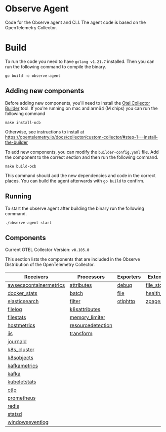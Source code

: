 # Observe Agent

Code for the Observe agent and CLI. The agent code is based on the OpenTelemetry Collector. 

# Build

To run the code you need to have `golang v1.21.7` installed. Then you can run the following command to compile the binary.

```
go build -o observe-agent
```

## Adding new components

Before adding new components, you'll need to install the [Otel Collector Builder](https://github.com/open-telemetry/opentelemetry-collector/tree/main/cmd/builder) tool. If you're running on mac and arm64 (M chips) you can run the following command

```
make install-ocb
```

Otherwise, see instructions to install at https://opentelemetry.io/docs/collector/custom-collector/#step-1---install-the-builder

To add new components, you can modify the `builder-config.yaml` file. Add the component to the correct section and then run the following command.
```
make build-ocb
```

This command should add the new dependencies and code in the correct places. You can build the agent afterwards with `go build` to confirm. 

## Running

To start the observe agent after building the binary run the following command. 

```
./observe-agent start
```

## Components

Current OTEL Collector Version: `v0.105.0`

This section lists the components that are included in the Observe Distribution of the OpenTelemetry Collector.

| Receivers                                                | Processors                                      | Exporters                    | Extensions                           | Connectors              |
|----------------------------------------------------------|-------------------------------------------------|------------------------------|--------------------------------------|-------------------------|
| [awsecscontainermetrics][awsecscontainermetricsreceiver] | [attributes][attributesprocessor]               | [debug][debugexporter]       | [file_storage][filestorage]          | [count][countconnector] |
| [docker_stats][dockerstatsreceiver]                      | [batch][batchprocessor]                         | [file][fileexporter]         | [health_check][healthcheckextension] |                         |
| [elasticsearch][elasticsearchreceiver]                   | [filter][filterprocessor]                       | [otlphttp][otlphttpexporter] | [zpages][zpagesextension]            |                         |
| [filelog][filelogreceiver]                               | [k8sattributes][k8sattributesprocessor]         |                              |                                      |                         |
| [filestats][filestatsreceiver]                           | [memory_limiter][memorylimiterprocessor]        |                              |                                      |                         |
| [hostmetrics][hostmetricsreceiver]                       | [resourcedetection][resourcedetectionprocessor] |                              |                                      |                         |
| [iis][iisreceiver]                                       | [transform][transformprocessor]                 |                              |                                      |                         |
| [journald][journaldreceiver]                             |                                                 |                              |                                      |                         |
| [k8s_cluster][k8sclusterreceiver]                        |                                                 |                              |                                      |                         |
| [k8sobjects][k8sobjectsreceiver]                         |                                                 |                              |                                      |                         |
| [kafkametrics][kafkametricsreceiver]                     |                                                 |                              |                                      |                         |
| [kafka][kafkareceiver]                                   |                                                 |                              |                                      |                         |
| [kubeletstats][kubeletstatsreceiver]                     |                                                 |                              |                                      |                         |
| [otlp][otlpreceiver]                                     |                                                 |                              |                                      |                         |
| [prometheus][prometheusreceiver]                         |                                                 |                              |                                      |                         |
| [redis][redisreceiver]                                   |                                                 |                              |                                      |                         |
| [statsd][statsdreceiver]                                 |                                                 |                              |                                      |                         |
| [windowseventlog][windowseventlogreceiver]               |                                                 |                              |                                      |                         |

[awsecscontainermetricsreceiver]: https://github.com/open-telemetry/opentelemetry-collector-contrib/tree/v0.105.0/receiver/awsecscontainermetricsreceiver
[dockerstatsreceiver]: https://github.com/open-telemetry/opentelemetry-collector-contrib/tree/v0.104.0/receiver/dockerstatsreceiver
[elasticsearchreceiver]: https://github.com/open-telemetry/opentelemetry-collector-contrib/tree/v0.103.0/receiver/elasticsearchreceiver
[filelogreceiver]: https://github.com/open-telemetry/opentelemetry-collector-contrib/tree/v0.103.0/receiver/filelogreceiver
[filestatsreceiver]: https://github.com/open-telemetry/opentelemetry-collector-contrib/tree/v0.103.0/receiver/filestatsreceiver
[hostmetricsreceiver]: https://github.com/open-telemetry/opentelemetry-collector-contrib/tree/v0.103.0/receiver/hostmetricsreceiver
[iisreceiver]: https://github.com/open-telemetry/opentelemetry-collector-contrib/tree/v0.103.0/receiver/iisreceiver
[journaldreceiver]: https://github.com/open-telemetry/opentelemetry-collector-contrib/tree/v0.103.0/receiver/journaldreceiver
[k8sclusterreceiver]: https://github.com/open-telemetry/opentelemetry-collector-contrib/tree/v0.103.0/receiver/k8sclusterreceiver
[k8sobjectsreceiver]: https://github.com/open-telemetry/opentelemetry-collector-contrib/tree/v0.103.0/receiver/k8sobjectsreceiver
[kafkametricsreceiver]: https://github.com/open-telemetry/opentelemetry-collector-contrib/tree/v0.103.0/receiver/kafkametricsreceiver
[kafkareceiver]: https://github.com/open-telemetry/opentelemetry-collector-contrib/tree/v0.103.0/receiver/kafkareceiver
[kubeletstatsreceiver]: https://github.com/open-telemetry/opentelemetry-collector-contrib/tree/v0.103.0/receiver/kubeletstatsreceiver
[otlpreceiver]: https://github.com/open-telemetry/opentelemetry-collector/tree/v0.103.0/receiver/otlpreceiver
[prometheusreceiver]: https://github.com/open-telemetry/opentelemetry-collector-contrib/tree/v0.103.0/receiver/prometheusreceiver
[redisreceiver]: https://github.com/open-telemetry/opentelemetry-collector-contrib/tree/v0.102.0/receiver/redisreceiver
[statsdreceiver]: https://github.com/open-telemetry/opentelemetry-collector-contrib/tree/v0.103.0/receiver/statsdreceiver
[windowseventlogreceiver]: https://github.com/open-telemetry/opentelemetry-collector-contrib/tree/v0.103.0/receiver/windowseventlogreceiver
[attributesprocessor]: https://github.com/open-telemetry/opentelemetry-collector-contrib/tree/v0.103.0/processor/attributesprocessor
[batchprocessor]: https://github.com/open-telemetry/opentelemetry-collector/tree/v0.103.0/processor/batchprocessor
[filterprocessor]: https://github.com/open-telemetry/opentelemetry-collector-contrib/tree/v0.104.0/processor/filterprocessor
[k8sattributesprocessor]: https://github.com/open-telemetry/opentelemetry-collector-contrib/tree/v0.103.0/processor/k8sattributesprocessor
[memorylimiterprocessor]: https://github.com/open-telemetry/opentelemetry-collector/tree/v0.103.0/processor/memorylimiterprocessor
[resourcedetectionprocessor]: https://github.com/open-telemetry/opentelemetry-collector-contrib/tree/v0.103.0/processor/resourcedetectionprocessor
[transformprocessor]: https://github.com/open-telemetry/opentelemetry-collector-contrib/tree/v0.103.0/processor/transformprocessor
[debugexporter]: https://github.com/open-telemetry/opentelemetry-collector/tree/v0.103.0/exporter/debugexporter
[fileexporter]: https://github.com/open-telemetry/opentelemetry-collector-contrib/tree/v0.103.0/exporter/fileexporter
[otlphttpexporter]: https://github.com/open-telemetry/opentelemetry-collector/tree/v0.103.0/exporter/otlphttpexporter
[countconnector]: https://github.com/open-telemetry/opentelemetry-collector-contrib/tree/v0.103.0/connector/countconnector
[filestorage]: https://github.com/open-telemetry/opentelemetry-collector-contrib/tree/v0.103.0/extension/storage/filestorage
[healthcheckextension]: https://github.com/open-telemetry/opentelemetry-collector-contrib/tree/v0.103.0/extension/healthcheckextension
[zpagesextension]: https://github.com/open-telemetry/opentelemetry-collector/tree/v0.103.0/extension/zpagesextension